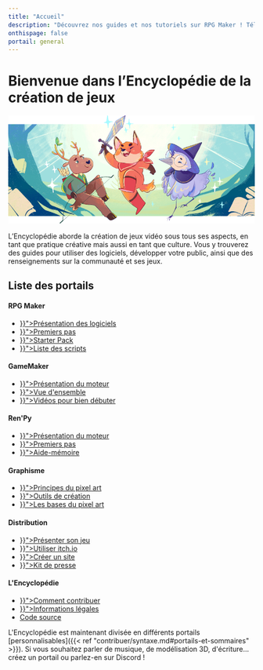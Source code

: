 ```yaml
---
title: "Accueil"
description: "Découvrez nos guides et nos tutoriels sur RPG Maker ! Téléchargez les meilleurs scripts de la communauté française. Perfectionnez votre maîtrise de RPG Maker et jouez aux dernières sorties !"
onthispage: false
portail: general
---
```


# Bienvenue dans l’Encyclopédie de la création de jeux

![Bannière d'accueil](/images/accueil/banniere.png)

L’Encyclopédie aborde la création de jeux vidéo sous tous ses aspects, en tant que pratique créative mais aussi en tant que culture. Vous y trouverez des guides pour utiliser des logiciels, développer votre public, ainsi que des renseignements sur la communauté et ses jeux.

## Liste des portails

<div id="index-flex-container">
  <section>
    <h4>RPG Maker</h4>
    <ul>
      <li><a href="{{< ref "rpgmaker.md" >}}">Présentation des logiciels</a></li>
      <li><a href="{{< ref "rpgmaker/premierspas.md" >}}">Premiers pas</a></li>
      <li><a href="{{< ref "rpgmaker/starterpack.md" >}}">Starter Pack</a></li>
      <li><a href="{{< ref "rpgmaker/scripts.md" >}}">Liste des scripts</a></li>
    </ul>
  </section>
  <section>
    <h4>GameMaker</h4>
    <ul>
      <li><a href="{{< ref "gamemaker.md" >}}">Présentation du moteur</a></li>
      <li><a href="{{< ref "gamemaker/introduction.md" >}}">Vue d'ensemble</a></li>
      <li><a href="{{< ref "gamemaker/tutoriels.md" >}}">Vidéos pour bien débuter</a></li>
    </ul>
  </section>
  <section>
    <h4>Ren'Py</h4>
    <ul>
      <li><a href="{{< ref "renpy.md" >}}">Présentation du moteur</a></li>
      <li><a href="{{< ref "renpy/premierspas.md" >}}">Premiers pas</a></li>
      <li><a href="{{< ref "renpy/memo.md" >}}">Aide-mémoire</a></li>
    </ul>
    </section>
  <section>
    <h4>Graphisme</h4>
    <ul>
      <li><a href="{{< ref "pixelart/principes.md" >}}">Principes du pixel art</a></li>
      <li><a href="{{< ref "pixelart/outils.md" >}}">Outils de création</a></li>
      <li><a href="{{< ref "pixelart/bases.md" >}}">Les bases du pixel art</a></li>
    </ul>
  </section>
  <section>
    <h4>Distribution</h4>
    <ul>
      <li><a href="{{< ref "distribution/presentation.md" >}}">Présenter son jeu</a></li>
      <li><a href="{{< ref "distribution/itch.io.md" >}}">Utiliser itch.io</a></li>
      <li><a href="{{< ref "distribution/site.md" >}}">Créer un site</a></li>
      <li><a href="{{< ref "distribution/presskit.md" >}}">Kit de presse</a></li>
    </ul>
  </section>
  <section>
    <h4>L'Encyclopédie</h4>
    <ul>
      <li><a href="{{< ref "contribuer.md" >}}">Comment contribuer</a></li>
      <li><a href="{{< ref "disclaimer.md" >}}">Informations légales</a></li>
      <li><a class="external edit-page" href="https://github.com/rpgmakeralliance/wiki">Code source</a></li>
    </ul>
  </section>
  <!-- Peut-être l'afficher de nouveau plus tard
  <section>
    <h4>Liens utiles</h4>
    <ul>
      <li><a class="external" href="https://discord.gg/RrBppaje">Discussions sur Discord</a></li>
      <li><a class="external" href="https://twitter.com/rpgalliance">Actualités sur Twitter</a></li>
      <li><a class="external" href="https://www.youtube.com/c/AurelienVideos">Chaîne YouTube</a></li>
      <li><a class="external" href="https://rpgmakeralliance.itch.io/">Jeux de la communauté</a></li>
    </ul>
  </section>-->
</div>

L'Encyclopédie est maintenant divisée en différents portails [personnalisables]({{< ref "contribuer/syntaxe.md#portails-et-sommaires" >}}). Si vous souhaitez parler de musique, de modélisation 3D, d'écriture... créez un portail ou parlez-en sur Discord !